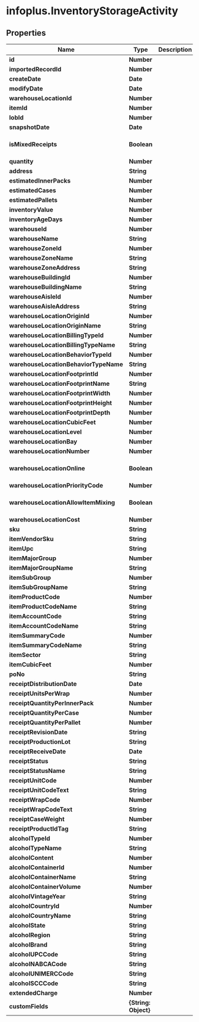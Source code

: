 # infoplus.InventoryStorageActivity

## Properties
Name | Type | Description | Notes
------------ | ------------- | ------------- | -------------
**id** | **Number** |  | [optional] 
**importedRecordId** | **Number** |  | [optional] 
**createDate** | **Date** |  | [optional] 
**modifyDate** | **Date** |  | [optional] 
**warehouseLocationId** | **Number** |  | [optional] 
**itemId** | **Number** |  | [optional] 
**lobId** | **Number** |  | 
**snapshotDate** | **Date** |  | [optional] 
**isMixedReceipts** | **Boolean** |  | [optional] [default to false]
**quantity** | **Number** |  | [optional] 
**address** | **String** |  | [optional] 
**estimatedInnerPacks** | **Number** |  | [optional] 
**estimatedCases** | **Number** |  | [optional] 
**estimatedPallets** | **Number** |  | [optional] 
**inventoryValue** | **Number** |  | [optional] 
**inventoryAgeDays** | **Number** |  | [optional] 
**warehouseId** | **Number** |  | [optional] 
**warehouseName** | **String** |  | [optional] 
**warehouseZoneId** | **Number** |  | [optional] 
**warehouseZoneName** | **String** |  | [optional] 
**warehouseZoneAddress** | **String** |  | [optional] 
**warehouseBuildingId** | **Number** |  | [optional] 
**warehouseBuildingName** | **String** |  | [optional] 
**warehouseAisleId** | **Number** |  | [optional] 
**warehouseAisleAddress** | **String** |  | [optional] 
**warehouseLocationOriginId** | **Number** |  | [optional] 
**warehouseLocationOriginName** | **String** |  | [optional] 
**warehouseLocationBillingTypeId** | **Number** |  | [optional] 
**warehouseLocationBillingTypeName** | **String** |  | [optional] 
**warehouseLocationBehaviorTypeId** | **Number** |  | [optional] 
**warehouseLocationBehaviorTypeName** | **String** |  | [optional] 
**warehouseLocationFootprintId** | **Number** |  | [optional] 
**warehouseLocationFootprintName** | **String** |  | [optional] 
**warehouseLocationFootprintWidth** | **Number** |  | [optional] 
**warehouseLocationFootprintHeight** | **Number** |  | [optional] 
**warehouseLocationFootprintDepth** | **Number** |  | [optional] 
**warehouseLocationCubicFeet** | **Number** |  | [optional] 
**warehouseLocationLevel** | **Number** |  | [optional] 
**warehouseLocationBay** | **Number** |  | [optional] 
**warehouseLocationNumber** | **Number** |  | [optional] 
**warehouseLocationOnline** | **Boolean** |  | [optional] [default to false]
**warehouseLocationPriorityCode** | **Number** |  | [optional] 
**warehouseLocationAllowItemMixing** | **Boolean** |  | [optional] [default to false]
**warehouseLocationCost** | **Number** |  | [optional] 
**sku** | **String** |  | [optional] 
**itemVendorSku** | **String** |  | [optional] 
**itemUpc** | **String** |  | [optional] 
**itemMajorGroup** | **Number** |  | [optional] 
**itemMajorGroupName** | **String** |  | [optional] 
**itemSubGroup** | **Number** |  | [optional] 
**itemSubGroupName** | **String** |  | [optional] 
**itemProductCode** | **Number** |  | [optional] 
**itemProductCodeName** | **String** |  | [optional] 
**itemAccountCode** | **String** |  | [optional] 
**itemAccountCodeName** | **String** |  | [optional] 
**itemSummaryCode** | **Number** |  | [optional] 
**itemSummaryCodeName** | **String** |  | [optional] 
**itemSector** | **String** |  | [optional] 
**itemCubicFeet** | **Number** |  | [optional] 
**poNo** | **String** |  | [optional] 
**receiptDistributionDate** | **Date** |  | [optional] 
**receiptUnitsPerWrap** | **Number** |  | [optional] 
**receiptQuantityPerInnerPack** | **Number** |  | [optional] 
**receiptQuantityPerCase** | **Number** |  | [optional] 
**receiptQuantityPerPallet** | **Number** |  | [optional] 
**receiptRevisionDate** | **String** |  | [optional] 
**receiptProductionLot** | **String** |  | [optional] 
**receiptReceiveDate** | **Date** |  | [optional] 
**receiptStatus** | **String** |  | [optional] 
**receiptStatusName** | **String** |  | [optional] 
**receiptUnitCode** | **Number** |  | [optional] 
**receiptUnitCodeText** | **String** |  | [optional] 
**receiptWrapCode** | **Number** |  | [optional] 
**receiptWrapCodeText** | **String** |  | [optional] 
**receiptCaseWeight** | **Number** |  | [optional] 
**receiptProductIdTag** | **String** |  | [optional] 
**alcoholTypeId** | **Number** |  | [optional] 
**alcoholTypeName** | **String** |  | [optional] 
**alcoholContent** | **Number** |  | [optional] 
**alcoholContainerId** | **Number** |  | [optional] 
**alcoholContainerName** | **String** |  | [optional] 
**alcoholContainerVolume** | **Number** |  | [optional] 
**alcoholVintageYear** | **String** |  | [optional] 
**alcoholCountryId** | **Number** |  | [optional] 
**alcoholCountryName** | **String** |  | [optional] 
**alcoholState** | **String** |  | [optional] 
**alcoholRegion** | **String** |  | [optional] 
**alcoholBrand** | **String** |  | [optional] 
**alcoholUPCCode** | **String** |  | [optional] 
**alcoholNABCACode** | **String** |  | [optional] 
**alcoholUNIMERCCode** | **String** |  | [optional] 
**alcoholSCCCode** | **String** |  | [optional] 
**extendedCharge** | **Number** |  | [optional] 
**customFields** | **{String: Object}** |  | [optional] 



